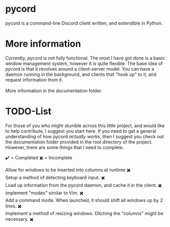 # pycord
pycord is a command-line Discord client written, and extendible in Python.

# More information
Currently, pycord is not fully functional. The most I have got done is a basic
window management system, however it *is* quite flexible. The base idea of pycord
is that it revolves around a client-server model. You can have a daemon running
in the background, and clients that "hook up" to it, and request information from
it.
</br>
</br>
More information in the documentation folder.

# TODO-List
For those of you who might stumble across this little project, and would like to help contribute, I suggest you start here.
If you need to get a general understanding of how pycord *actually works*, then I suggest you check out the documentation
folder provided in the root directory of the project. However, there are some things that I need to complete.

✔️  = Completed
✖️  = Incomplete

Allow for windows to be inserted into columns at runtime ✖️</br>
Setup a method of detecting keyboard input. ✖️</br>
Load up information from the pycord daemon, and cache it in the client. ✖️</br>
Implement "modes" similar to Vim. ✖️</br>
Add a command mode. When launched, it should shift all windows up by 2 lines. ✖️</br>
Implement a method of resizing windows. Ditching the "columns" might be necessary. ✖️</br>
